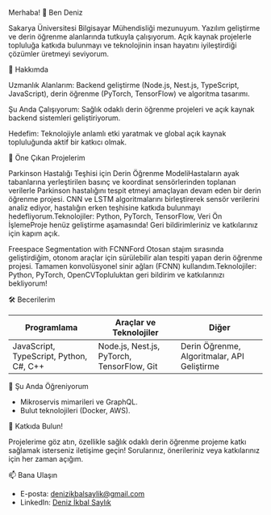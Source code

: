 Merhaba! 👋 Ben Deniz

Sakarya Üniversitesi Bilgisayar Mühendisliği mezunuyum. Yazılım geliştirme ve derin öğrenme alanlarında tutkuyla çalışıyorum. Açık kaynak projelerle topluluğa katkıda bulunmayı ve teknolojinin insan hayatını iyileştirdiği çözümler üretmeyi seviyorum.

🌟 Hakkımda

Uzmanlık Alanlarım: Backend geliştirme (Node.js, Nest.js, TypeScript, JavaScript), derin öğrenme (PyTorch, TensorFlow) ve algoritma tasarımı.

Şu Anda Çalışıyorum: Sağlık odaklı derin öğrenme projeleri ve açık kaynak backend sistemleri geliştiriyorum.

Hedefim: Teknolojiyle anlamlı etki yaratmak ve global açık kaynak topluluğunda aktif bir katkıcı olmak.



🚀 Öne Çıkan Projelerim

Parkinson Hastalığı Teşhisi için Derin Öğrenme ModeliHastaların ayak tabanlarına yerleştirilen basınç ve koordinat sensörlerinden toplanan verilerle Parkinson hastalığını tespit etmeyi amaçlayan devam eden bir derin öğrenme projesi. CNN ve LSTM algoritmalarını birleştirerek sensör verilerini analiz ediyor, hastalığın erken teşhisine katkıda bulunmayı hedefliyorum.Teknolojiler: Python, PyTorch, TensorFlow, Veri Ön İşlemeProje henüz geliştirme aşamasında! Geri bildirimleriniz ve katkılarınız için kapım açık.

Freespace Segmentation with FCNNFord Otosan stajım sırasında geliştirdiğim, otonom araçlar için sürülebilir alan tespiti yapan derin öğrenme projesi. Tamamen konvolüsyonel sinir ağları (FCNN) kullandım.Teknolojiler: Python, PyTorch, OpenCVTopluluktan geri bildirim ve katkılarınızı bekliyorum!


🛠️ Becerilerim



| Programlama | Araçlar ve Teknolojiler | Diğer |
|-------------|-------------------------|-------|
| JavaScript, TypeScript, Python, C#, C++ | Node.js, Nest.js, PyTorch, TensorFlow, Git | Derin Öğrenme, Algoritmalar, API Geliştirme |



🌱 Şu Anda Öğreniyorum

- Mikroservis mimarileri ve GraphQL.
- Bulut teknolojileri (Docker, AWS).

🤝 Katkıda Bulun!

Projelerime göz atın, özellikle sağlık odaklı derin öğrenme projeme katkı sağlamak isterseniz iletişime geçin! Sorularınız, önerileriniz veya katkılarınız için her zaman açığım.

📫 Bana Ulaşın

- E-posta: denizikbalsaylik@gmail.com
- LinkedIn: [Deniz İkbal Saylık](https://www.linkedin.com/in/deniz-ikbal-saylik/) 




<!---
denizikbl/denizikbl is a ✨ special ✨ repository because its `README.md` (this file) appears on your GitHub profile.
You can click the Preview link to take a look at your changes.
--->
